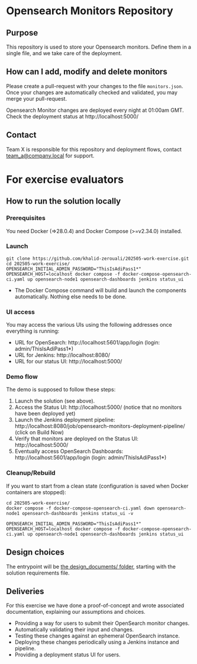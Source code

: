 # Opensearch Monitors Repository
## Purpose
This repository is used to store your Opensearch monitors.
Define them in a single file, and we take care of the deployment.

## How can I add, modify and delete monitors
Please create a pull-request with your changes to the file `monitors.json`.
Once your changes are automatically checked and validated, you may merge your pull-request.

Opensearch Monitor changes are deployed every night at 01:00am GMT.
Check the deployment status at http://localhost:5000/

## Contact
Team X is responsible for this repository and deployment flows, contact team_a@company.local for support.

# For exercise evaluators
## How to run the solution locally
### Prerequisites
You need Docker (=>28.0.4) and Docker Compose (>=v2.34.0) installed.

### Launch
```
git clone https://github.com/khalid-zerouali/202505-work-exercise.git
cd 202505-work-exercise/
OPENSEARCH_INITIAL_ADMIN_PASSWORD="ThisIsAdiPass1*" OPENSEARCH_HOST=localhost docker compose -f docker-compose-opensearch-ci.yaml up opensearch-node1 opensearch-dashboards jenkins status_ui
```
- The Docker Compose command will build and launch the components automatically. Nothing else needs to be done.

### UI access
You may access the various UIs using the following addresses once everything is running:
- URL for OpenSearch: http://localhost:5601/app/login (login: admin/ThisIsAdiPass1*)
- URL for Jenkins: http://localhost:8080/
- URL for our status UI: http://localhost:5000/

### Demo flow
The demo is supposed to follow these steps:
1. Launch the solution (see above).
1. Access the Status UI: http://localhost:5000/ (notice that no monitors have been deployed yet)
2. Launch the Jenkins deployment pipeline: http://localhost:8080/job/opensearch-monitors-deployment-pipeline/ (click on Build Now)
3. Verify that monitors are deployed on the Status UI: http://localhost:5000/
3. Eventually access OpenSearch Dashboards: http://localhost:5601/app/login (login: admin/ThisIsAdiPass1*)

### Cleanup/Rebuild
If you want to start from a clean state (configuration is saved when Docker containers are stopped):
```
cd 202505-work-exercise/
docker compose -f docker-compose-opensearch-ci.yaml down opensearch-node1 opensearch-dashboards jenkins status_ui -v

OPENSEARCH_INITIAL_ADMIN_PASSWORD="ThisIsAdiPass1*" OPENSEARCH_HOST=localhost docker compose -f docker-compose-opensearch-ci.yaml up opensearch-node1 opensearch-dashboards jenkins status_ui
```

## Design choices
The entrypoint will be [the design_documents/ folder](./design_documents), starting with the solution requirements file.
## Deliveries
For this exercise we have done a proof-of-concept and wrote associated documentation, explaining our assumptions and choices.
- Providing a way for users to submit their OpenSearch monitor changes.
- Automatically validating their input and changes.
- Testing these changes against an ephemeral OpenSearch instance.
- Deploying these changes periodically using a Jenkins instance and pipeline.
- Providing a deployment status UI for users.